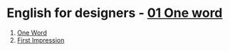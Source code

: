 # English for designers - [01 One word](https://dbylen.github.io/efd/01-one-word/)

1. [One Word](01-one-word/)
2. [First Impression](02-first-impression/)
